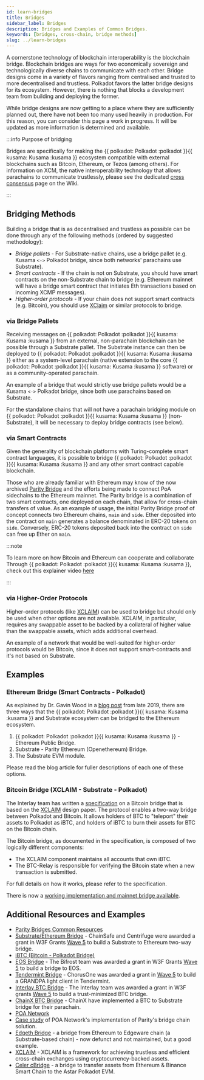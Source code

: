 ```yaml
---
id: learn-bridges
title: Bridges
sidebar_label: Bridges
description: Bridges and Examples of Common Bridges.
keywords: [bridges, cross-chain, bridge methods]
slug: ../learn-bridges
---
```


A cornerstone technology of blockchain interoperability is the blockchain bridge. Blockchain bridges
are ways for two economically sovereign and technologically diverse chains to communicate with each
other. Bridge designs come in a variety of flavors ranging from centralised and trusted to more
decentralised and trustless. Polkadot favors the latter bridge designs for its ecosystem. However,
there is nothing that blocks a development team from building and deploying the former.

While bridge designs are now getting to a place where they are sufficiently planned out, there have
not been too many used heavily in production. For this reason, you can consider this page a work in
progress. It will be updated as more information is determined and available.

:::info Purpose of bridging

Bridges are specifically for making the \{\{ polkadot: Polkadot :polkadot }}\{\{ kusama: Kusama
:kusama }} ecosystem compatible with external blockchains such as Bitcoin, Ethereum, or Tezos (among
others). For information on XCM, the native interoperability technology that allows parachains to
communicate trustlessly, please see the dedicated [cross consensus](learn-xcm.md) page on the Wiki.

:::

## Bridging Methods

Building a bridge that is as decentralised and trustless as possible can be done through any of the
following methods (ordered by suggested methodology):

- _Bridge pallets_ - For Substrate-native chains, use a bridge pallet (e.g. Kusama `<->` Polkadot
  bridge, since both networks' parachains use Substrate).
- _Smart contracts_ - If the chain is not on Substrate, you should have smart contracts on the
  non-Substrate chain to bridge (e.g. Ethereum mainnet will have a bridge smart contract that
  initiates Eth transactions based on incoming XCMP messages).
- _Higher-order protocols_ - If your chain does not support smart contracts (e.g. Bitcoin), you
  should use [XClaim](https://eprint.iacr.org/2018/643.pdf) or similar protocols to bridge.

### via Bridge Pallets

Receiving messages on \{\{ polkadot: Polkadot :polkadot }}\{\{ kusama: Kusama :kusama }} from an
external, non-parachain blockchain can be possible through a Substrate pallet. The Substrate
instance can then be deployed to \{\{ polkadot: Polkadot :polkadot }}\{\{ kusama: Kusama :kusama }}
either as a system-level parachain (native extension to the core \{\{ polkadot: Polkadot :polkadot
}}\{\{ kusama: Kusama :kusama }} software) or as a community-operated parachain.

An example of a bridge that would strictly use bridge pallets would be a Kusama `<->` Polkadot
bridge, since both use parachains based on Substrate.

For the standalone chains that will not have a parachain bridging module on \{\{ polkadot: Polkadot
:polkadot }}\{\{ kusama: Kusama :kusama }} (non-Substrate), it will be necessary to deploy bridge
contracts (see below).

### via Smart Contracts

Given the generality of blockchain platforms with Turing-complete smart contract languages, it is
possible to bridge \{\{ polkadot: Polkadot :polkadot }}\{\{ kusama: Kusama :kusama }} and any other
smart contract capable blockchain.

Those who are already familiar with Ethereum may know of the now archived
[Parity Bridge](https://github.com/paritytech/parity-bridge) and the efforts being made to connect
PoA sidechains to the Ethereum mainnet. The Parity bridge is a combination of two smart contracts,
one deployed on each chain, that allow for cross-chain transfers of value. As an example of usage,
the initial Parity Bridge proof of concept connects two Ethereum chains, `main` and `side`. Ether
deposited into the contract on `main` generates a balance denominated in ERC-20 tokens on `side`.
Conversely, ERC-20 tokens deposited back into the contract on `side` can free up Ether on `main`.

:::note

To learn more on how Bitcoin and Ethereum can cooperate and collaborate Through \{\{ polkadot:
Polkadot :polkadot }}\{\{ kusama: Kusama :kusama }}, check out this explainer video
[here](https://www.youtube.com/watch?v=rvoFUiOR3cM)

:::

### via Higher-Order Protocols

Higher-order protocols (like [XCLAIM](https://eprint.iacr.org/2018/643.pdf)) can be used to bridge
but should only be used when other options are not available. XCLAIM, in particular, requires any
swappable asset to be backed by a collateral of higher value than the swappable assets, which adds
additional overhead.

An example of a network that would be well-suited for higher-order protocols would be Bitcoin, since
it does not support smart-contracts and it's not based on Substrate.

## Examples

### Ethereum Bridge (Smart Contracts - Polkadot)

As explained by Dr. Gavin Wood in a
[blog post](https://medium.com/polkadot-network/polkadot-substrate-and-ethereum-f0bf1ccbfd13) from
late 2019, there are three ways that the \{\{ polkadot: Polkadot :polkadot }}\{\{ kusama: Kusama
:kusama }} and Substrate ecosystem can be bridged to the Ethereum ecosystem.

1. \{\{ polkadot: Polkadot :polkadot }}\{\{ kusama: Kusama :kusama }} - Ethereum Public Bridge.
1. Substrate - Parity Ethereum (Openethereum) Bridge.
1. The Substrate EVM module.

Please read the blog article for fuller descriptions of each one of these options.

### Bitcoin Bridge (XCLAIM - Substrate - Polkadot)

The Interlay team has written a [specification](https://spec.interlay.io/) on a Bitcoin bridge that
is based on the [XCLAIM](https://eprint.iacr.org/2018/643.pdf) design paper. The protocol enables a
two-way bridge between Polkadot and Bitcoin. It allows holders of BTC to "teleport" their assets to
Polkadot as iBTC, and holders of iBTC to burn their assets for BTC on the Bitcoin chain.

The Bitcoin bridge, as documented in the specification, is composed of two logically different
components:

- The XCLAIM component maintains all accounts that own iBTC.
- The BTC-Relay is responsible for verifying the Bitcoin state when a new transaction is submitted.

For full details on how it works, please refer to the specification.

There is now a
[working implementation and mainnet bridge available](https://app.interlay.io/btc?tab=issue).

## Additional Resources and Examples

- [Parity Bridges Common Resources](https://github.com/paritytech/parity-bridges-common)
- [Substrate/Ethereum Bridge](https://github.com/ChainSafe/ChainBridge) - ChainSafe and Centrifuge
  were awarded a grant in W3F Grants
  [Wave 5](https://medium.com/web3foundation/web3-foundation-grants-wave-5-recipients-2205f4fde096)
  to build a Substrate to Ethereum two-way bridge.
- [iBTC (Bitcoin - Polkadot Bridge)](https://docs.interlay.io/#//)
- [EOS Bridge](https://github.com/bifrost-codes/bifrost) - The Bifrost team was awarded a grant in
  W3F Grants
  [Wave 5](https://medium.com/web3foundation/web3-foundation-grants-wave-5-recipients-2205f4fde096)
  to build a bridge to EOS.
- [Tendermint Bridge](https://github.com/ChorusOne/tendermint-light-client) - ChorusOne was awarded
  a grant in
  [Wave 5](https://medium.com/web3foundation/web3-foundation-grants-wave-5-recipients-2205f4fde096)
  to build a GRANDPA light client in Tendermint.
- [Interlay BTC Bridge](https://app.interlay.io/btc?tab=issue) - The Interlay team was awarded a
  grant in W3F grants
  [Wave 5](https://medium.com/web3foundation/web3-foundation-grants-wave-5-recipients-2205f4fde096)
  to build a trust-minimized BTC bridge.
- [ChainX BTC Bridge](https://github.com/chainx-org/ChainX/tree/master/xpallets/gateway/bitcoin) -
  ChainX have implemented a BTC to Substrate bridge for their parachain.
- [POA Network](https://poa.network/)
- [Case study](https://medium.com/giveth/ethereum-dapp-scaling-poa-network-acee8a51e772) of POA
  Network's implementation of Parity's bridge chain solution.
- [Edgeth Bridge](https://github.com/hicommonwealth/edgeth_bridge/) - a bridge from Ethereum to
  Edgeware chain (a Substrate-based chain) - now defunct and not maintained, but a good example.
- [XCLAIM](https://eprint.iacr.org/2018/643.pdf) - XCLAIM is a framework for achieving trustless and
  efficient cross-chain exchanges using cryptocurrency-backed assets.
- [Celer cBridge](https://github.com/celer-network/cBridge-contracts) - a bridge to transfer assets
  from Ethereum & Binance Smart Chain to the Astar Polkadot EVM.
